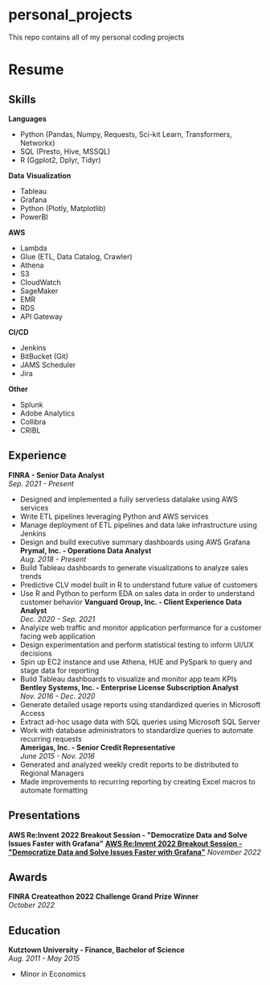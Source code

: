 # personal_projects
This repo contains all of my personal coding projects



# Resume

## Skills

**Languages**
* Python (Pandas, Numpy, Requests, Sci-kit Learn, Transformers, Networkx)
* SQL (Presto, Hive, MSSQL)
* R (Ggplot2, Dplyr, Tidyr)

**Data** **Visualization**
* Tableau
* Grafana
* Python (Plotly, Matplotlib)
* PowerBI  

**AWS**
* Lambda
* Glue (ETL, Data Catalog, Crawler)
* Athena
* S3
* CloudWatch
* SageMaker
* EMR
* RDS
* API Gateway  

**CI/CD**
* Jenkins
* BitBucket (Git)
* JAMS Scheduler
* Jira  

**Other**
* Splunk
* Adobe Analytics
* Collibra
* CRIBL  


## Experience

**FINRA - Senior Data Analyst**  
*Sep. 2021 - Present*  
* Designed and implemented a fully serverless datalake using AWS services
* Write ETL pipelines leveraging Python and AWS services
* Manage deployment of ETL pipelines and data lake infrastructure using Jenkins
* Design and build executive summary dashboards using AWS Grafana
**Prymal, Inc. - Operations Data Analyst**  
*Aug. 2018 - Present*  
* Build Tableau dashboards to generate visualizations to analyze sales trends
* Predictive CLV model built in R to understand future value of customers
* Use R and Python to perform EDA on sales data in order to understand customer behavior 
**Vanguard Group, Inc. - Client Experience Data Analyst**  
*Dec. 2020 - Sep. 2021*  
* Analyize web traffic and monitor application performance for a customer facing web application
* Design experimentation and perform statistical testing to inform UI/UX decisions
* Spin up EC2 instance and use Athena, HUE and PySpark to query and stage data for reporting
* Build Tableau dashboards to visualize and monitor app team KPIs
**Bentley Systems, Inc. - Enterprise License Subscription Analyst**  
*Nov. 2016 - Dec. 2020*  
* Generate detailed usage reports using standardized queries in Microsoft Access								
* Extract ad-hoc usage data with SQL queries using Microsoft SQL Server								
* Work with database administrators to standardize queries to automate recurring requests				  	
**Amerigas, Inc. - Senior Credit Representative**    
*June 2015 - Nov. 2016*  		
* Generated and analyzed weekly credit reports to be distributed to Regional Managers
* Made improvements to recurring reporting by creating Excel macros to automate formatting  

## Presentations
**AWS Re:Invent 2022 Breakout Session - "Democratize Data and Solve Issues Faster with Grafana"**
[**AWS Re:Invent 2022 Breakout Session - "Democratize Data and Solve Issues Faster with Grafana"**](https://lnkd.in/ezCPEaHC)
*November 2022*

## Awards 
**FINRA Createathon 2022 Challenge Grand Prize Winner**  
*October 2022*  


## Education
**Kutztown University - Finance, Bachelor of Science**  
*Aug. 2011 - May 2015*  
* Minor in Economics


